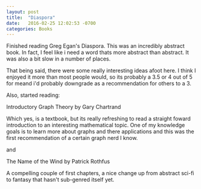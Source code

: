 ```yaml
---
layout: post
title:  "Diaspora"
date:   2016-02-25 12:02:53 -0700
categories: Books 
---
```


Finished reading Greg Egan's Diaspora.  This was an incredibly abstract book.  In fact, I feel like i need a word thats more abstract than abstract.  It was also a bit slow in a number of places.

That being said, there were some really interesting ideas afoot here. I think I enjoyed it more than most people would, so its probably a 3.5 or 4 out of 5 for meand i'd probably downgrade as a recommendation for others to a 3.

Also, started reading:

Introductory Graph Theory by Gary Chartrand

Which yes, is a textbook, but its really refreshing to read a straight foward introduction to an interesting mathematical topic.  One of my knowledge goals is to learn more about graphs and there applications and this was the first recommendation of a certain graph nerd I know.

and

The Name of the Wind by Patrick Rothfus

A compelling couple of first chapters, a nice change up from abstract sci-fi to fantasy that hasn't sub-genred itself yet.

